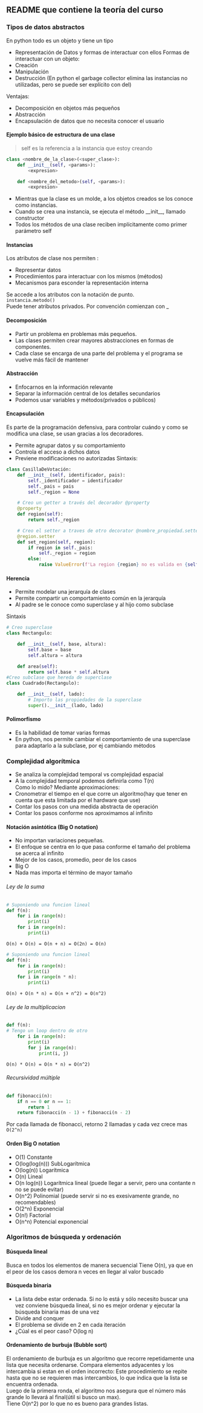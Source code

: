 ## README que contiene la teoría del curso

### Tipos de datos abstractos
En python todo es un objeto y tiene un tipo
  * Representación de Datos y formas de interactuar con ellos
Formas de interactuar con un objeto:
  * Creación
  * Manipulación
  * Destrucción (En python el garbage collector elimina las instancias no utilizadas, pero se puede ser explícito con del)

Ventajas:
  * Decomposición en objetos más pequeños
  * Abstracción
  * Encapsulación de datos que no necesita conocer el usuario

#### Ejemplo básico de estructura de una clase

> self es la referencia a la instancia que estoy creando

```python
class <nombre_de_la_clase>(<super_clase>):
    def __init__(self, <params>):
        <expresion>

    def <nombre_del_metodo>(self, <params>):
        <expresion>
```

* Mientras que la clase es un molde, a los objetos creados se los conoce como instancias.
* Cuando se crea una instancia, se ejecuta el método \_\_init__, llamado constructor
* Todos los métodos de una clase reciben implícitamente como primer parámetro self

#### Instancias
Los atributos de clase nos permiten :
  * Representar datos
  * Procedimientos para interactuar con los mismos (métodos)
  * Mecanismos para esconder la representación interna

Se accede a los atributos con la notación de punto.  
`instancia.metodo()`  
Puede tener atributos privados. Por convención comienzan con _

#### Decomposición
* Partir un problema en problemas más pequeños.
* Las clases permiten crear mayores abstracciones en formas de componentes.
* Cada clase se encarga de una parte del problema y el programa se vuelve más fácil de mantener

#### Abstracción
* Enfocarnos en la información relevante
* Separar la información central de los detalles secundarios
* Podemos usar variables y métodos(privados o públicos)

#### Encapsulación
Es parte de la programación defensiva, para controlar cuándo y como se modifica una clase, se usan gracias a los decoradores.
* Permite agrupar datos y su comportamiento
* Controla el acceso a dichos datos
* Previene modificaciones no autorizadas
Sintaxis:
```python
class CasillaDeVotación:
    def __init__(self, identificador, pais):
        self._identificador = identificador
        self._pais = pais
        self._region = None

    # Creo un getter a través del decorador @property
    @property
    def region(self):
        return self._region

    # Creo el setter a traves de otro decorator @nombre_propiedad.setter, puede contener logica como en este caso
    @region.setter
    def set_region(self, region):
        if region in self._pais:
            self._region = region
        else:
            raise ValueError(f'La region {region} no es valida en {self._pais}')

```

#### Herencia
* Permite modelar una jerarquía de clases
* Permite compartir un comportamiento común en la jerarquía
* Al padre se le conoce como superclase y al hijo como subclase

Sintaxis
```python
# Creo superclase
class Rectangulo:

    def __init__(self, base, altura):
        self.base = base
        self.altura = altura

    def area(self):
        return self.base * self.altura
#Creo subclase que hereda de superclase
class Cuadrado(Rectangulo):

    def __init__(self, lado):
        # Importo las propiedades de la superclase
        super().__init__(lado, lado)
```

#### Polimorfismo
* Es la habilidad de tomar varias formas
* En python, nos permite cambiar el comportamiento de una superclase para adaptarlo a la subclase, por ej cambiando métodos

### Complejidad algorítmica
* Se analiza la complejidad temporal vs complejidad espacial
* A la complejidad temporal podemos definirla como T(n)  
Como lo mido? Mediante aproximaciones:
* Cronometrar el tiempo en el que corre un algoritmo(hay que tener en cuenta que esta limitada por el hardware que use)
* Contar los pasos con una medida abstracta de operación
* Contar los pasos conforme nos aproximamos al infinito

#### Notación asintótica (Big O notation)
* No importan variaciones pequeñas.
* El enfoque se centra en lo que pasa conforme el tamaño del problema se acerca al infinito
* Mejor de los casos, promedio, peor de los casos
* Big O
* Nada mas importa el término de mayor tamaño
###### Ley de la suma
```python
# Suponiendo una funcion lineal
def f(n):
    for i in range(n):
        print(i)
    for i in range(n):
        print(i)
```
`O(n) + O(n) = O(n + n) = O(2n) = O(n)`
```python
# Suponiendo una funcion lineal
def f(n):
    for i in range(n):
        print(i)
    for i in range(n * n):
        print(i)
```
`O(n) + O(n * n) = O(n + n^2) = O(n^2)`
###### Ley de la multiplicacion
```python
def f(n):
# Tengo un loop dentro de otro
    for i in range(n):
        print(i)
        for j in range(n):
            print(i, j)
```
`O(n) * O(n) = O(n * n) = O(n^2)`
###### Recursividad múltiple
```python
def fibonacci(n):
    if n == 0 or n == 1:
        return 1
    return fibonacci(n - 1) + fibonacci(n - 2)
```
Por cada llamada de fibonacci, retorno 2 llamadas y cada vez crece mas
`O(2^n)`

#### Orden Big O notation
* O(1) Constante
* O(log(log(n))) SubLogarítmica
* O(log(n)) Logarítmica
* O(n) Lineal
* O(n log(n)) Logarítmica lineal (puede llegar a servir, pero una contante n no se puede evitar)
* O(n^2) Polinomial (puede servir si no es exesivamente grande, no recomendables)
* O(2^n) Exponencial
* O(n!) Factorial
* O(n^n) Potencial exponencial

### Algoritmos de búsqueda y ordenación

#### Búsqueda lineal
Busca en todos los elementos de manera secuencial
Tiene O(n), ya que en el peor de los casos demora n veces en llegar al valor buscado

#### Búsqueda binaria
* La lista debe estar ordenada. Si no lo está y sólo necesito buscar una vez conviene búsqueda lineal, si no es mejor ordenar y ejecutar la búsqueda binaria mas de una vez
* Divide and conquer
* El problema se divide en 2 en cada iteración
* ¿Cúal es el peor caso? O(log n)

#### Ordenamiento de burbuja (Bubble sort)
El ordenamiento de burbuja es un algoritmo que recorre repetidamente una lista que necesita ordenarse. Compara elementos adyacentes y los intercambia si estan en el orden incorrecto: Este procedimiento se repite hasta que no se requieren mas intercambios, lo que indica que la lista se encuentra ordenada.  
Luego de la primera ronda, el algoritmo nos asegura que el número más grande lo llevará al final(útil si busco un max).  
Tiene O(n^2) por lo que no es bueno para grandes listas.
